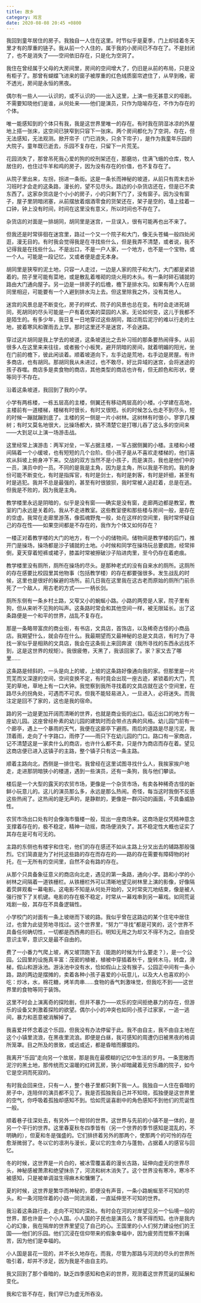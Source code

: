 ```yaml
---
title: 故乡
category: 戏言
date: 2020-08-08 20:45 +0800
---
```


我回到童年居住的房子。我独自一人住在这里。时节似乎是夏季，门上却挂着冬天里才有的厚重的链子。我从前一个人住的，属于我的小房间已不存在了。不是封闭了，也不是消失了——空间依旧存在，只是化为空洞了。

我住在曾经属于父母的大房间里，房间的空间增大了，仍旧是从前的布局，只是没有柜子了。那曾有蝴蝶飞进来的窗子被厚重的红色绒质窗帘遮住了，从早到晚，密不透光，房间是永恒的黑夜。

偶尔有一些人——认识的，或不认识的——出入这里，上演一些无甚意义的哑剧。不需要知晓他们是谁，从何处来——他们是演员，只作为隐喻存在，不作为存在的个体。

唯一能感知到的个体只有我，我是这世界里唯一的存在。有时我在阴湿冰凉的外屋地上搭一张床，这空间已狭窄到只容下一张床。两个房间都化为了空洞，存在，但无法感知，无法观测。掀开帘子（门已消失，只余下帘子），是作为我童年乐园的大院子。童年既已逝去，乐园不复存在，只留下一片荒芜。

花园消失了，那曾吊死我心爱的狗的绞刑架还在，那磨坊，住满飞蛾的仓库，牧人居住的，也住过牛羊和鸡的房子，因为没有存在的价值，也不复存在了。

从院子里出来，左拐，拐进一条街。这是一条长而神秘的坡道，从前只有周末去补习班时才会走的这条路，漫长的，望不见尽头。路边的小杂货店还在，但是已不卖东西了。这家杂货店是个小小的房子，小的只剩下门了，没有窗子。因为没有窗子，屋子里阴暗闭塞，从前摆放着烟酒零食的货架还在，架子是空的，墙上挂着一口钟，钟上没有时间，时间在这里没有意义，所以时间也不存在了。

杂货店的对面是一排胡同，胡同里是迷宫，一旦误入，很有可能再也出不来了。

但我还是时常徘徊在迷宫里，路过一个又一个院子和大门，像无头苍蝇一般四处闲逛，漫无目的。有时我会觉得我是在寻找些什么，但是我弄不清楚，或者说，我不记得我是在找些什么。不是出口，不是一户人家，一个地方，也不是一个宝物，或一个人。可能是一段记忆，又或者便是虚无本身。

胡同里是狭窄的泥土地，只容一人走过，一边是人家的院子和大门，大门都是紧锁着的。院子里可能有菜地，或是散乱着堆砌的烧火用的木头。有一条时碎石铺就的路由大门通向屋子。另一边是一排房子的后檐，檐下是排水沟。如果有两个人在胡同里相迎，可能要有一个人避到排水沟上去。但这里除我之外，没有其他人。

迷宫的风景总是不断变化，房子的样式、院子的风景也总在变。有时会走进死胡同，死胡同的尽头可能是一户有着优美的菜园的人家。无论如何变，这儿于我都不是陌生的。有多少年，我日复一日地穿过这些胡同，踏过雨后泥泞的难以行走的土地，披着寒风和骤雨去上学。那时这里还不是迷宫，不会迷路。

穿过这片胡同是我上学去的坡道，这条坡道比之去补习班的那条要热闹得多。从前很多人在这里来来往往，或者搬个小板凳，避开阴暗的房间，就着明媚的阳光，坐在门前的檐下，彼此闲谈着。顺着坡道向下，左手边是荒地，右手边是房屋。有许多商店，也有胡同。那胡同我从未进过，也不敢尽，好比异域的迷宫，会将迷途的孩子吞噬。商店多是卖食物的商店，其他类型的商店也许有，但无颜色和形状，便等同于不存在。

沿着这条坡道，我回到了我的小学。

小学有两栋楼，一栋五层高的主楼，侧翼还有移动两层高的小楼。小学建在高地，主楼前有一道楼梯，楼梯有时很长，有时又很短。长的时候怎么也走不到尽头，短的时候一蹦就蹦到底了。主楼的另一侧是一片小树林。这树林有时很小，寥寥几棵树；有时又莫名地很大，比操场都大，搞不清楚它是打哪儿吞了这么多的空间来——大到足以上演一场游击战。

这里经常上演游击：两军对垒，一军占据主楼，一军占据侧翼的小楼。主楼和小楼间隔着一个小缓坡，也有短短的几个台阶。但小孩子是从不喜欢走楼梯的，他们喜欢从斜坡上俯身冲下来。交战的双方当然不是小孩子，而是演员，我也是他们中的一员，演员中的一员。不同的是我是主角，因为是主角，所以我是不败的。我的身份可能不断变化，有时是指挥官，有时是剑士，有时是刺客，有时是奸细，甚至有时是逃犯。我并不总是最强的，甚至有时很狼狈，我时常被人追赶着，总是在逃。但我是不败的，因为我是主角。

教学楼里永远是阴暗的，似乎是没有窗——确实是没有窗，走廊两边都是教室，教室的门永远是关着的。我从不走进教室。这些教室便和那些楼与房间一般，是存在的空虚。我常在走廊里游荡，像孤魂野鬼一般，处在这样的空间里，我时常怀疑自己的存在性——如果空间都是不存在的，我作为个体又如何存在？

一楼正对着教学楼的大门的地方，有一个小的储物间。储物间是教学楼的后门，推开门是操场，操场都是沙子铺就的土地。小时候和同学在操场玩总要疯跑，经常摔倒，夏天穿着短裤或裙子，膝盖时常被擦破沙子陷进肉里，至今仍存在着疤痕。

教学楼里没有厕所，厕所在操场的尽头。是那种老式的没有自来水的厕所。这厕所的存在感要比校园里其他物事（包括教学楼）的存在都要强很多。发生战乱的时候，这里也是很好的躲避的场所。前几日我在这里我在这古老而原始的厕所门前杀死了一个敌人，用古老的方式——一柄长剑。

厕所东侧有一条乡村土路，又窄又小的蜿蜒小路。小路的两旁是人家，院子里有狗，但从来听不见狗的叫声。这条路时常会和其他空间一样，被无限延长。出了这条路便是一个和平的世界，战乱不复存在。

那是一条略带富庶的商业街，有书店，文具店，首饰店，以及稀奇古怪的小商品店。我期望什么，就会存在什么。我最期望而又最神秘的总是文具店，有时为了寻找一家似乎是相熟的文具店，我会在这条街上来回奔波（我所寻找的东西永远找不到，这是这世界的规矩）。我很疲倦，天黑了，我该回家了。家？家又去了哪里……

这条路是倾斜的，一头是向上的坡，上坡的这条路好像通向我的家。但那里是一片荒芜而又深邃的空间，空间变换不定，有时竟会出现一座古迹，紧锁着的大门，荒芜的草地，草地上有一口大钟。我觉察到我所寻找着的文具店就在这个空间里，在路尽头的拐角处，可遇而不可求。但我不能轻易进入，一旦进入，必将迷失。而我注定是回不了家的，这也是我的宿命。

路的另一边是更加开阔而清晰的世界，也就是商业街的出口。临近出口的地方有一座幼儿园。这座曾经朴素的幼儿园的建筑时而会带点古典的风格。幼儿园门前有一个廊亭，遇上一个暴雨的天气，我便在这廊亭下避雨。雨后的道路是尽是污泥，我顶着雨，走向了十字路口，雨停了——雨只下在幼儿园的门口。路口有一家商店，记不清楚这是一家卖什么的商店，也许什么都不卖，只是作为商店而存在着。望见这商店便已进入这镇子的主路，整个镇子只有这一条主路。

顺着主路向北，西侧是一排住宅。我曾经在这里试图寻找什么人，我挨家挨户地走，走进那阴暗狭小的楼道，遇到一些演员，还有一条狗，我与他们攀谈。

楼后是一个大型的露天的农贸市场，更像是一个杂货市场，有卖各种稀奇古怪的新鲜小玩意儿的。这儿的演员那么多，永远是那么热闹。奇怪，每当这时我倒不反感这些热闹了。这热闹的是无声的，是静默的，更像是一群闪动的画面，不具备威胁性。

农贸市场出口处有时会像海市蜃楼一般，现出一座商场来。这商场是仅凭精神意念支撑着存在的，极不稳定，精神一动摇，商场便消失了。其不稳定性大概也证实了其存在是可有可无的。

主路的东侧也有楼宇和住宅，他们的存在感还不如从主路上分叉出去的辅路那般强烈。它们简直是为了衬托这些路的存在而存在的——路的存在需要有障碍物的衬托，在一无所有的空间里，自然不会有路的存在。

从那个只具备象征意义的商店向北走，遇见的第一条路，通向小学。路和小学的小树林之间隔着一道铁栅栏。从铁栅栏外可以清晰地望见树林里上演的影像，好像隔着荧屏观看一幕电影。这电影不知是从何处开始的，又时常突兀地结束，像是被人强行按下了关机键。电影的存在极不稳定，时常从一幕戏串到另一幕戏。如同荒诞戏剧一般，其存在不具备逻辑性。

小学校门的对面有一条上坡继而下坡的路。我似乎曾在这路边的某个住宅中居住过，也曾为此徒劳地寻找过。这个世界里，“努力”“寻找”都是可笑的，这个世界不具备任何确切性，一切都是西西弗的巨石。明知无用之为却又不得不为之。自由受意识主宰，意识又是最不自由的。

费了一小番力气爬上坡，再又坡顶跑下去（能跑的时候为什么要走？），是一个公园。公园里的设施真丰富：茂密的植被，植被中穿插着秋千，旋转木马，转盘，滑梯，假山和游泳池。游泳池中没有水，恰如假山上没有猴子。公园正中间有一条小路，路的两边是摆摊的，卖着各种小孩子喜爱的小玩意儿，以及大人也喜欢的小吃：炒冰，水，棉花糖，烤羊肉串……食物的香气刺激味觉，但我吃不到——这世界里的食物等同于装饰。

这里不时会上演离奇的探险剧，但并不暴力——欢乐的空间拒绝暴力的存在，但游乐的设备又刺激着探险的欲望。偶尔小小的冲突也如同小孩子过家家，一追一逃间，暴力和恶意被消解掉了。

我喜爱并怀念着这个乐园，但我没有办法停留于此。我不由自主，我不由自主地在这个小镇里流浪，在黑夜里流浪。即便是白昼，我可感知的周遭仍旧被黑夜的格调所笼罩。目之所及的景致，或远或近，都是昏暗而朦胧的。

我离开“乐园”走向另一个故居，那是我在最模糊的记忆中生活的岁月。一条宽敞而泥泞的黑土地，那传统而又温暖的红砖瓦房，狭小却暗藏着无穷乐趣的院子，如今它是空洞而死寂的。

有时我会回来住，只有一人，整个巷子里都只剩下我一人。我独自一人住在昏暗的房子中，连陪伴的演员都不见了。我是否孤独我自己并不知晓，孤独便是这世界里的空气，你呼吸着孤独却感知不到。恰如荒诞喜剧中的角色感知不到他们的荒诞性一般。

顺着巷子往深处去，有另外一个相邻的世界。这世界与先前的小镇不是一体的，是另一个平行的世界。这里春夏秋冬四季皆有（另一个世界的季节感知是混乱的，不明确的），但夏和冬是强盛的。它们排挤着另外的那两个，使那两个的可怜的存在愈渐微弱了。冬以它的凛冽与漫长，夏以它的生命力与蓬勃，占据着人的感官与回忆。

冬的时候，这世界是一片白的，被冰雪覆盖着的漫长古路，延伸向虚无的世界尽头，神秘感被萧肃和绝望抹杀了，河流和树木消失了。这个世界没有寒冷，寒冷不被感知，只是被单调滋生得麻木和慵懒了。

夏的时候，这世界是繁华而神秘的，即便没有声音，一条小路蜿蜒至不可知的尽头。和一条河陪伴着的小路一同流淌着，一直延伸至不可知的世界。

我沿着这条路行走，走向不可知的深处。有时会在河的对岸望见另一个仙境一般的世界，那也许是一个小人国。小人国的子民也是演员么？我不得而知。也许是我内心的幻象，我在隔岸的世界里望见了自己的心。王国里的小人们努力建设他们的王国——他们的乐园。他们沉浸在信仰带来的假象幸福中，因为疲劳而觉察不到痛苦，因为他们是幸福的。

小人国是昙花一现的，并不长久地存在。而我，尽管为那路与河流的尽头的世界所吸引着，却并不涉足，因为我是不由自主的。

我又回到了那个昏暗的，缺乏四季感知和色彩的世界，观测着这世界荒诞的延展和变化。

我和它皆不存在，我们早已为虚无所吞没。